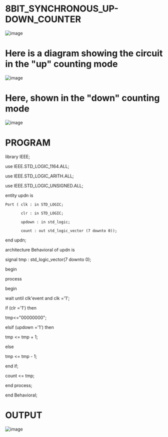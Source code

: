 # 8BIT_SYNCHRONOUS_UP-DOWN_COUNTER
![image](https://github.com/kanipakajeevana/8BIT_SYNCHRONOUS_UP-DOWN_COUNTER/assets/170450203/4ed2984f-780f-46a9-aac8-492b7e0d400a)

# Here is a diagram showing the circuit in the "up" counting mode
![image](https://github.com/kanipakajeevana/8BIT_SYNCHRONOUS_UP-DOWN_COUNTER/assets/170450203/c6857352-fa50-4573-8e37-d5f4df623d8f)

# Here, shown in the "down" counting mode
![image](https://github.com/kanipakajeevana/8BIT_SYNCHRONOUS_UP-DOWN_COUNTER/assets/170450203/5d6bea60-7a17-49b8-a226-27d25b2f2a00)
# PROGRAM
library IEEE;

use IEEE.STD_LOGIC_1164.ALL;

use IEEE.STD_LOGIC_ARITH.ALL;

use IEEE.STD_LOGIC_UNSIGNED.ALL;

entity updn is

    Port ( clk : in STD_LOGIC;
    
           clr : in STD_LOGIC;
           
           updown : in std_logic;
           
           count : out std_logic_vector (7 downto 0));

end updn;

architecture Behavioral of updn is

signal tmp : std_logic_vector(7 downto 0);


begin

process

begin

wait until clk'event and clk ='1';

if (clr ='1') then

tmp<="00000000";

elsif (updown ='1') then

tmp <= tmp + 1;

else

tmp <= tmp - 1;


end if;

count <= tmp;

end process;

end Behavioral;
# OUTPUT
![image](https://github.com/kanipakajeevana/8BIT_SYNCHRONOUS_UP-DOWN_COUNTER/assets/170450203/32255a2e-ae36-4cff-a95e-6fcea2923de2)





